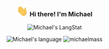 <h3 align="center" id="michael-title"><img src="https://raw.githubusercontent.com/michaelmass/michaelmass/master/wave.gif" width="30px"> Hi there! I'm Michael</h3>

<p align="center">
<img height="200" src="https://github-readme-streak-stats.herokuapp.com/?user=michaelmass" alt="Michael's LangStat" />
</p>

<p align="center">
<img height="200" src="https://github-readme-stats.vercel.app/api/top-langs?username=michaelmass&langs_count=8&show_icons=true&locale=en&layout=compact&theme=light" alt="Michael's language"/>
<img height="200" src="https://github-readme-stats.vercel.app/api?username=michaelmass&show_icons=true" alt="michaelmass" />
</p>
